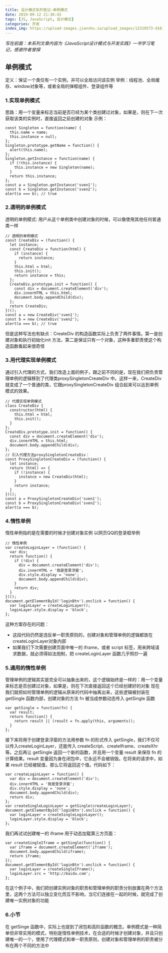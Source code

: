 ```yaml
---
title: 设计模式系列笔记-单例模式
date: 2019-09-12 21:36:43
tags: [JS, JavaScript, 设计模式]
categories: 开发
index_img: https://upload-images.jianshu.io/upload_images/12319573-d161e20ae1b8c1d7.png
---
```



*写在前面：本系列文章内容为《JavaScript设计模式与开发实践》一书学习笔记，感谢作者曾探*
## 单例模式
定义：保证一个类仅有一个实例，并可以全局访问该实例
举例：线程池、全局缓存、window对象等，或者全局的弹框组件、登录组件等

### 1.实现单例模式
思路：用一个变量来标志当前是否已经为某个类创建过对象，如果是，则在下一次获取该类的实例时，直接返回之前创建的对象
示例：
```
const Singleton = function(name) {
  this.name = name;
  this.instance = null;
};
Singleton.prototype.getName = function() {
  alert(this.name);
};
Singleton.getInstance = function(name) {
  if (!this.instance) {
    this.instance = new Singleton(name);
  }
  return this.instance;
};
const a = Singleton.getInstance('sven1');
const b = Singleton.getInstance('sven2');
alert(a === b); // true
```

### 2.透明的单例模式
透明的单例模式: 用户从这个单例类中创建对象的时候，可以像使用其他任何普通类一样
```
// 透明的单例模式
const CreateDiv = (function() {
  let instance;
  const CreateDiv = function(html) {
    if (instance) {
      return instance;
    }
    this.html = html;
    this.init();
    return instance = this;
  };
  CreateDiv.prototype.init = function() {
    const div = document.createElement('div');
    div.innerHTML = this.html;
    document.body.appendChild(div);
  };
  return CreateDiv;
})();
const a = new CreateDiv('sven1');
const b = new CreateDiv('sven2');
alert(a === b); // true
```
但是这种写法也有缺点：CreateDiv 的构造函数实际上负责了两件事情。第一是创建对象和执行初始化init 方法，第二是保证只有一个对象，这种多重职责使这个构造函数看起来很奇怪

### 3.用代理实现单例模式
通过引入代理的方式，我们改造上面的例子，跟之前不同的是，现在我们把负责管理单例的逻辑移到了代理类proxySingletonCreateDiv 中。这样一来，CreateDiv 就变成了一个普通的类，它跟proxySingletonCreateDiv 组合起来可以达到单例模式的效果。
```
// 代理实现单例模式
class CreateDiv {
  constructor(html) {
    this.html = html;
    this.init();
  }
};
CreateDiv.prototype.init = function() {
  const div = document.createElement('div');
  div.innerHTML = this.html;
  document.body.appendChild(div);
};
// 引入代理方法proxySingletonCreateDiv：
const ProxySingletonCreateDiv = (function() {
  let instance;
  return (html) => {
    if (!instance) {
      instance = new CreateDiv(html);
    }
    return instance;
  }
})();
const a = ProxySingletonCreateDiv('sven1');
const b = ProxySingletonCreateDiv('sven2');
alert(a === b);
```
### 4.惰性单例
惰性单例指的是在需要的时候才创建对象实例
以网页QQ的登录框举例
```
// 惰性单例
var createLoginLayer = (function() {
  var div;
  return function() {
    if (!div) {
      div = document.createElement('div');
      div.innerHTML = '我是登录浮窗';
      div.style.display = 'none';
      document.body.appendChild(div);
    }
    return div;
  }
})();
document.getElementById('loginBtn').onclick = function() {
  var loginLayer = createLoginLayer();
  loginLayer.style.display = 'block';
};
```
这种方案存在的问题：
- 这段代码仍然是违反单一职责原则的，创建对象和管理单例的逻辑都放在 createLoginLayer对象内部
- 如果我们下次需要创建页面中唯一的 iframe，或者 script 标签，用来跨域请求数据，就必须得如法炮制，把 createLoginLayer 函数几乎照抄一遍

### 5.通用的惰性单例
管理单例的逻辑其实是完全可以抽象出来的，这个逻辑始终是一样的：用一个变量来标志是否创建过对象，如果是，则在下次直接返回这个已经创建好的对象
现在我们就把如何管理单例的逻辑从原来的代码中抽离出来，这些逻辑被封装在 getSingle
函数内部，创建对象的方法 fn 被当成参数动态传入 getSingle 函数
```
var getSingle = function(fn) {
  var result;
  return function() {
    return result || (result = fn.apply(this, arguments));
  }
};
```
接下来将用于创建登录浮窗的方法用参数 fn 的形式传入 getSingle，我们不仅可以传入createLoginLayer，还能传入 createScript、createIframe、createXhr 等。之后再让 getSingle 返回一个新的函数，并且用一个变量 result 来保存 fn 的计算结果。result 变量因为身在闭包中，它永远不会被销毁。在将来的请求中，如果 result 已经被赋值，那么它将返回这个值。代码如下：
```
var createLoginLayer = function() {
  var div = document.createElement('div');
  div.innerHTML = '我是登录浮窗';
  div.style.display = 'none';
  document.body.appendChild(div);
  return div;
};
var createSingleLoginLayer = getSingle(createLoginLayer);
document.getElementById('loginBtn').onclick = function() {
  var loginLayer = createSingleLoginLayer();
  loginLayer.style.display = 'block';
};
```
我们再试试创建唯一的 iframe 用于动态加载第三方页面：
```
var createSingleIframe = getSingle(function() {
  var iframe = document.createElement('iframe');
  document.body.appendChild(iframe);
  return iframe;
});
document.getElementById('loginBtn').onclick = function() {
  var loginLayer = createSingleIframe();
  loginLayer.src = 'http://baidu.com';
};
```
在这个例子中，我们把创建实例对象的职责和管理单例的职责分别放置在两个方法里，这两个方法可以独立变化而互不影响，当它们连接在一起的时候，就完成了创建唯一实例对象的功能

### 6.小节
在 getSinge 函数中，实际上也提到了闭包和高阶函数的概念。单例模式是一种简单但非常实用的模式，特别是惰性单例技术，在合适的时候才创建对象，并且只创建唯一的一个，使用了代理模式和单一职责原则，创建对象和管理单例的职责被分布在两个不同的方法中
